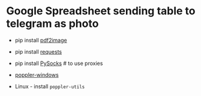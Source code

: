 # Google Spreadsheet sending table to telegram as photo

* pip install [pdf2image](https://github.com/Belval/pdf2image)
* pip install [requests](https://pypi.org/project/requests/2.7.0/)
* pip install [PySocks](https://pypi.org/project/PySocks/)  # to use proxies

* [poppler-windows](http://blog.alivate.com.au/poppler-windows/)
* Linux - install `poppler-utils`


